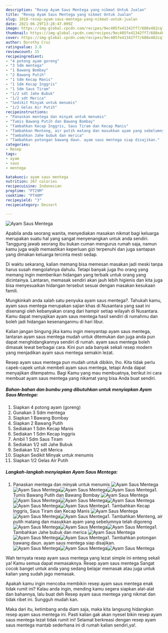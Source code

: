 ```yaml
---
description: "Resep Ayam Saus Mentega yang nikmat Untuk Jualan"
title: "Resep Ayam Saus Mentega yang nikmat Untuk Jualan"
slug: 1018-resep-ayam-saus-mentega-yang-nikmat-untuk-jualan
date: 2021-06-29T13:28:47.099Z
image: https://img-global.cpcdn.com/recipes/9ec405fe41342ff7/680x482cq70/ayam-saus-mentega-foto-resep-utama.jpg
thumbnail: https://img-global.cpcdn.com/recipes/9ec405fe41342ff7/680x482cq70/ayam-saus-mentega-foto-resep-utama.jpg
cover: https://img-global.cpcdn.com/recipes/9ec405fe41342ff7/680x482cq70/ayam-saus-mentega-foto-resep-utama.jpg
author: Dorothy Cruz
ratingvalue: 3.8
reviewcount: 15
recipeingredient:
- "4 potong ayam goreng"
- "3 Sdm mentega"
- "1 Bawang Bombay"
- "2 Bawang Putih"
- "1 Sdm Kecap Manis"
- "1 Sdm Kecap Inggris"
- "1 Sdm Saus Tiram"
- "1/2 sdt Jahe Bubuk"
- "1/2 sdt Merica"
- "Sedikit Minyak untuk menumis"
- "1/2 Gelas Air Putih"
recipeinstructions:
- "Panaskan mentega dan minyak untuk menumis"
- "Tumis Bawang Putih dan Bawang Bombay"
- "Tambahkan Kecap Inggris, Saus Tiram dan Kecap Manis"
- "Tambahkan Menteng, air putih matang dan masukkan ayam yang sebelumnya telah digoreng"
- "Tambahkan Jahe bubuk dan merica"
- "Tambahkan potongan bawang daun. ayam saus mentega siap disajikan."
categories:
- Resep
tags:
- ayam
- saus
- mentega

katakunci: ayam saus mentega 
nutrition: 267 calories
recipecuisine: Indonesian
preptime: "PT29M"
cooktime: "PT48M"
recipeyield: "3"
recipecategory: Dessert

---
```



![Ayam Saus Mentega](https://img-global.cpcdn.com/recipes/9ec405fe41342ff7/680x482cq70/ayam-saus-mentega-foto-resep-utama.jpg)

Apabila anda seorang wanita, menyediakan masakan nikmat bagi keluarga merupakan suatu hal yang sangat menyenangkan untuk anda sendiri. Tanggung jawab seorang ibu bukan cuman mengurus rumah saja, namun kamu juga wajib memastikan keperluan gizi terpenuhi dan juga santapan yang dimakan keluarga tercinta mesti sedap.

Di waktu  sekarang, kalian memang bisa memesan masakan jadi meski tanpa harus susah mengolahnya dahulu. Tetapi banyak juga lho orang yang memang ingin memberikan hidangan yang terbaik untuk orang yang dicintainya. Lantaran, memasak sendiri akan jauh lebih higienis dan kita juga bisa menyesuaikan hidangan tersebut sesuai dengan masakan kesukaan famili. 



Mungkinkah anda salah satu penyuka ayam saus mentega?. Tahukah kamu, ayam saus mentega merupakan sajian khas di Nusantara yang saat ini disenangi oleh kebanyakan orang dari hampir setiap wilayah di Nusantara. Kamu dapat menyajikan ayam saus mentega hasil sendiri di rumahmu dan boleh jadi hidangan kesenanganmu di hari libur.

Kalian jangan bingung jika kamu ingin menyantap ayam saus mentega, lantaran ayam saus mentega mudah untuk ditemukan dan juga anda pun dapat menghidangkannya sendiri di rumah. ayam saus mentega boleh dimasak lewat berbagai cara. Kini pun ada banyak sekali resep modern yang menjadikan ayam saus mentega semakin lezat.

Resep ayam saus mentega pun mudah untuk dibikin, lho. Kita tidak perlu capek-capek untuk membeli ayam saus mentega, tetapi Anda dapat menyajikan ditempatmu. Bagi Kamu yang mau membuatnya, berikut ini cara membuat ayam saus mentega yang nikamat yang bisa Anda buat sendiri.

<!--inarticleads1-->

##### Bahan-bahan dan bumbu yang dibutuhkan untuk menyiapkan Ayam Saus Mentega:

1. Siapkan 4 potong ayam (goreng)
1. Gunakan 3 Sdm mentega
1. Siapkan 1 Bawang Bombay
1. Siapkan 2 Bawang Putih
1. Sediakan 1 Sdm Kecap Manis
1. Sediakan 1 Sdm Kecap Inggris
1. Ambil 1 Sdm Saus Tiram
1. Sediakan 1/2 sdt Jahe Bubuk
1. Sediakan 1/2 sdt Merica
1. Siapkan Sedikit Minyak untuk menumis
1. Siapkan 1/2 Gelas Air Putih




<!--inarticleads2-->

##### Langkah-langkah menyiapkan Ayam Saus Mentega:

1. Panaskan mentega dan minyak untuk menumis
<img src="//assets-global.cpcdn.com/assets/icons/button_play-2c75c40dde080a61004c1f40b05d8f140eaff45d7e9e6481dc71c63d2e7c4909.png" alt="Ayam Saus Mentega"><img src="https://img-global.cpcdn.com/steps/2d3adb35d1d331ba/160x128cq70/ayam-saus-mentega-langkah-memasak-1-foto.jpg" alt="Ayam Saus Mentega"><img src="//assets-global.cpcdn.com/assets/icons/button_play-2c75c40dde080a61004c1f40b05d8f140eaff45d7e9e6481dc71c63d2e7c4909.png" alt="Ayam Saus Mentega"><img src="https://img-global.cpcdn.com/steps/209daaffd0b67416/160x128cq70/ayam-saus-mentega-langkah-memasak-1-foto.jpg" alt="Ayam Saus Mentega">1. Tumis Bawang Putih dan Bawang Bombay
<img src="//assets-global.cpcdn.com/assets/icons/button_play-2c75c40dde080a61004c1f40b05d8f140eaff45d7e9e6481dc71c63d2e7c4909.png" alt="Ayam Saus Mentega"><img src="https://img-global.cpcdn.com/steps/cecea46861f50833/160x128cq70/ayam-saus-mentega-langkah-memasak-2-foto.jpg" alt="Ayam Saus Mentega"><img src="//assets-global.cpcdn.com/assets/icons/button_play-2c75c40dde080a61004c1f40b05d8f140eaff45d7e9e6481dc71c63d2e7c4909.png" alt="Ayam Saus Mentega"><img src="https://img-global.cpcdn.com/steps/6edf1f9cc417e54f/160x128cq70/ayam-saus-mentega-langkah-memasak-2-foto.jpg" alt="Ayam Saus Mentega"><img src="//assets-global.cpcdn.com/assets/icons/button_play-2c75c40dde080a61004c1f40b05d8f140eaff45d7e9e6481dc71c63d2e7c4909.png" alt="Ayam Saus Mentega"><img src="https://img-global.cpcdn.com/steps/7ab79070c7dac731/160x128cq70/ayam-saus-mentega-langkah-memasak-2-foto.jpg" alt="Ayam Saus Mentega">1. Tambahkan Kecap Inggris, Saus Tiram dan Kecap Manis
<img src="//assets-global.cpcdn.com/assets/icons/button_play-2c75c40dde080a61004c1f40b05d8f140eaff45d7e9e6481dc71c63d2e7c4909.png" alt="Ayam Saus Mentega"><img src="//assets-global.cpcdn.com/assets/icons/button_play-2c75c40dde080a61004c1f40b05d8f140eaff45d7e9e6481dc71c63d2e7c4909.png" alt="Ayam Saus Mentega"><img src="//assets-global.cpcdn.com/assets/icons/button_play-2c75c40dde080a61004c1f40b05d8f140eaff45d7e9e6481dc71c63d2e7c4909.png" alt="Ayam Saus Mentega">1. Tambahkan Menteng, air putih matang dan masukkan ayam yang sebelumnya telah digoreng
<img src="//assets-global.cpcdn.com/assets/icons/button_play-2c75c40dde080a61004c1f40b05d8f140eaff45d7e9e6481dc71c63d2e7c4909.png" alt="Ayam Saus Mentega"><img src="//assets-global.cpcdn.com/assets/icons/button_play-2c75c40dde080a61004c1f40b05d8f140eaff45d7e9e6481dc71c63d2e7c4909.png" alt="Ayam Saus Mentega"><img src="//assets-global.cpcdn.com/assets/icons/button_play-2c75c40dde080a61004c1f40b05d8f140eaff45d7e9e6481dc71c63d2e7c4909.png" alt="Ayam Saus Mentega">1. Tambahkan Jahe bubuk dan merica
<img src="//assets-global.cpcdn.com/assets/icons/button_play-2c75c40dde080a61004c1f40b05d8f140eaff45d7e9e6481dc71c63d2e7c4909.png" alt="Ayam Saus Mentega"><img src="//assets-global.cpcdn.com/assets/icons/button_play-2c75c40dde080a61004c1f40b05d8f140eaff45d7e9e6481dc71c63d2e7c4909.png" alt="Ayam Saus Mentega"><img src="//assets-global.cpcdn.com/assets/icons/button_play-2c75c40dde080a61004c1f40b05d8f140eaff45d7e9e6481dc71c63d2e7c4909.png" alt="Ayam Saus Mentega">1. Tambahkan potongan bawang daun. ayam saus mentega siap disajikan.
<img src="//assets-global.cpcdn.com/assets/icons/button_play-2c75c40dde080a61004c1f40b05d8f140eaff45d7e9e6481dc71c63d2e7c4909.png" alt="Ayam Saus Mentega"><img src="//assets-global.cpcdn.com/assets/icons/button_play-2c75c40dde080a61004c1f40b05d8f140eaff45d7e9e6481dc71c63d2e7c4909.png" alt="Ayam Saus Mentega"><img src="//assets-global.cpcdn.com/assets/icons/button_play-2c75c40dde080a61004c1f40b05d8f140eaff45d7e9e6481dc71c63d2e7c4909.png" alt="Ayam Saus Mentega">



Wah ternyata resep ayam saus mentega yang lezat simple ini enteng sekali ya! Kamu semua dapat memasaknya. Resep ayam saus mentega Sangat cocok banget untuk anda yang sedang belajar memasak atau juga untuk kalian yang sudah jago memasak.

Apakah kamu ingin mencoba membikin resep ayam saus mentega enak tidak rumit ini? Kalau anda ingin, mending kamu segera siapkan alat-alat dan bahannya, lalu buat deh Resep ayam saus mentega yang nikmat dan tidak ribet ini. Sungguh mudah kan. 

Maka dari itu, ketimbang anda diam saja, maka kita langsung hidangkan resep ayam saus mentega ini. Pasti kalian gak akan nyesel bikin resep ayam saus mentega lezat tidak rumit ini! Selamat berkreasi dengan resep ayam saus mentega mantab sederhana ini di rumah kalian sendiri,ya!.

